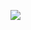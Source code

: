 <p><img src="https://qruppo.com/products/nukitashi/img/character/character10.png" /></p>
<script>
 document.write("Hello World!!")
</script>